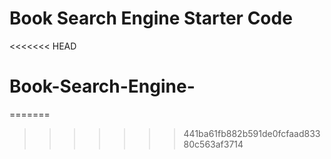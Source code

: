 # Book Search Engine Starter Code
<<<<<<< HEAD
# Book-Search-Engine-
=======
>>>>>>> 441ba61fb882b591de0fcfaad83380c563af3714
